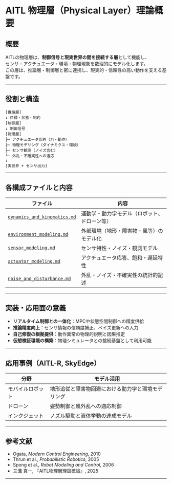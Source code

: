 # AITL 物理層（Physical Layer）理論概要

## 概要

AITLの物理層は、**制御信号と現実世界の間を接続する層**として機能し、  
センサ・アクチュエータ・環境・物理現象を数理的にモデル化します。  
この層は、推論層・制御層と密に連携し、現実的・信頼性の高い動作を支える基盤です。

---

## 役割と構造
```
[推論層]
↓ 目標・状態・制約
[制御層]
↓ 制御信号
[物理層]
├─ アクチュエータ応答（力・動作）
├─ 物理モデリング（ダイナミクス・環境）
├─ センサ観測（ノイズ含む）
└─ 外乱・不確実性への適応
↓
[実世界 + センサ出力]
```
---

## 各構成ファイルと内容

| ファイル | 内容 |
|----------|------|
| [`dynamics_and_kinematics.md`](dynamics_and_kinematics.md) | 運動学・動力学モデル（ロボット、ドローン等） |
| [`environment_modeling.md`](environment_modeling.md) | 外部環境（地形・障害物・風等）のモデル化 |
| [`sensor_modeling.md`](sensor_modeling.md) | センサ特性・ノイズ・観測モデル |
| [`actuator_modeling.md`](actuator_modeling.md) | アクチュエータ応答、飽和・遅延特性 |
| [`noise_and_disturbance.md`](noise_and_disturbance.md) | 外乱・ノイズ・不確実性の統計的記述 |

---

## 実装・応用面の意義

- **リアルタイム制御との一体化**：MPCや状態空間制御への精度供給  
- **推論精度向上**：センサ情報の信頼度補正、ベイズ更新への入力  
- **自己修復の根拠提供**：動作異常の物理的説明と因果推定  
- **仮想検証環境の構築**：物理シミュレータとの接続基盤として利用可能

---

## 応用事例（AITL-R, SkyEdge）

| 分野 | モデル活用 |
|------|-------------|
| モバイルロボット | 地形追従と障害物回避における動力学と環境モデリング |
| ドローン | 姿勢制御と風外乱への適応制御 |
| インクジェット | ノズル駆動と液体挙動の連成モデル |

---

## 参考文献

- Ogata, *Modern Control Engineering*, 2010  
- Thrun et al., *Probabilistic Robotics*, 2005  
- Spong et al., *Robot Modeling and Control*, 2006  
- 三溝 真一, 『AITL物理層理論概論』, 2025

---
